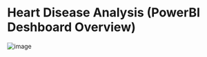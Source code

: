 # Heart Disease Analysis (PowerBI Deshboard Overview)

![image](https://github.com/user-attachments/assets/cd29b0b9-4493-46fd-bb16-f5b9272a5ec0)

